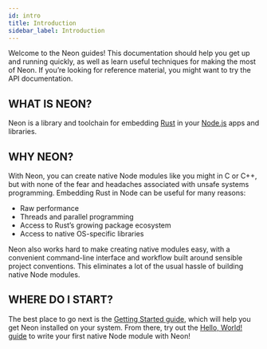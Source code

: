 ```yaml
---
id: intro
title: Introduction
sidebar_label: Introduction
---
```


Welcome to the Neon guides! This documentation should help you get up and running quickly, as well as learn useful techniques for making the most of Neon. If you’re looking for reference material, you might want to try the API documentation.

## WHAT IS NEON?

Neon is a library and toolchain for embedding [Rust](https://www.rust-lang.org/en-US/) in your [Node.js](https://nodejs.org) apps and libraries.

## WHY NEON?

With Neon, you can create native Node modules like you might in C or C++, but with none of the fear and headaches associated with unsafe systems programming. Embedding Rust in Node can be useful for many reasons:

* Raw performance
* Threads and parallel programming
* Access to Rust’s growing package ecosystem
* Access to native OS-specific libraries

Neon also works hard to make creating native modules easy, with a convenient command-line interface and workflow built around sensible project conventions. This eliminates a lot of the usual hassle of building native Node modules.

## WHERE DO I START?

The best place to go next is the [Getting Started guide]((getting-started-guide.md)), which will help you get Neon installed on your system. From there, try out the [Hello, World! guide](hello-world.md) to write your first native Node module with Neon!
